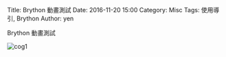 Title: Brython 動畫測試
Date: 2016-11-20 15:00
Category: Misc
Tags: 使用導引, Brython
Author: yen

Brython 動畫測試

<!-- PELICAN_END_SUMMARY -->

<!-- 導入 Brython 標準程式庫 -->
<script type="text/javascript" 
    src="https://cdn.rawgit.com/brython-dev/brython/master/www/src/brython_dist.js">
</script>
<!-- 啟動 Brython -->
<script>
window.onload=function(){
brython(1);
}
</script>
<!-- 
以下實際利用  Brython 執行繪圖 
程式來源: http://stackoverflow.com/questions/39689555/simple-image-rotation-with-python-and-dom-using-rapydscript
-->

<script type='text/python3'>
from browser import window, timer, document, html
import time

t0 = time.time()

def user_agent():
   """ Helper function for determining the user agent """
   if window.navigator.userAgent.find('Chrome'):
       return 'chrome'
   elif window.navigator.userAgent.find('Firefox'):
       return 'firefox'
   elif window.navigator.userAgent.find('MSIE'):
       return 'msie'
   elif window.navigator.userAgent.find('Opera'):
       return 'opera'

# Dict Mapping UserAgents to Transform Property names
# 在不同的瀏覽器, 有不同的 transform 名稱
rotate_property = {
   'chrome':'WebkitTransform',
   'firefox':'MozTransform',
   'msie':'msTransform',
   'opera':'OTransform'
}

degrees = 0
def animation_step(elem_id):
   """ Called every 30msec to increase the rotatation of the element. """
   global degrees, tm

   # Get the right property name according to the useragent
   agent = user_agent()
   prop = rotate_property.get(agent,'transform')

   # Get the element by id
   el = document[elem_id]

   # Set the rotation of the element
   # 設定 element 的旋轉屬性
   setattr(el.style, prop, "rotate("+str(degrees)+"deg)")
   # 將旋轉角度寫在 id 為 status 的區域
   document['status'].innerHTML = "rotate("+str(degrees)+" deg)"

   # Increase the rotation
   degrees += 1
   if degrees > 360:
       # Stops the animation after 360 steps
       timer.clear_interval(tm)
       degrees = 0

# Start the animation
# 每 30 msec 重新刷新繪圖
tm = timer.set_interval(lambda id='img1':animation_step(id), 30)
# 將執行所花費時間, 寫在 id="status3" 的標註區域
document['status3'].innerHTML = "執行所花費時間: ("+str(time.time()-t0)+" ms)"

</script>
<!-- 以下利用 img 標註, 選擇位於 data 目錄下的 png 圖檔 -->
<img id="img1" src="./../data/guitar_chord.png" alt="cog1">
<div id="status"></div>
<div id="status3"></div>
